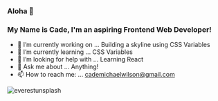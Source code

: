 ### Aloha 🌺
### My Name is Cade, I'm an aspiring Frontend Web Developer!

<!--
**M8MBA/M8MBA** is a ✨ _special_ ✨ repository because its `README.md` (this file) appears on your GitHub profile.

Here are some ideas to get you started:
-->

- 🔭 I’m currently working on ... Building a skyline using CSS Variables
- 🌱 I’m currently learning ... CSS Variables
- 🤔 I’m looking for help with ... Learning React
- 💬 Ask me about ... Anything!
- 📫 How to reach me: ... cademichaelwilson@gmail.com
  
![everestunsplash](https://github.com/M8MBA/M8MBA/assets/97080366/9d899f80-3b56-4bdd-b7b7-c60aed783116)
